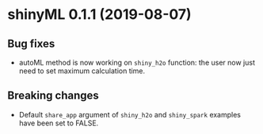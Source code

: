 # shinyML 0.1.1 (2019-08-07)

## Bug fixes
* autoML method is now working on `shiny_h2o` function: the user now just need to set maximum calculation time. 

## Breaking changes
* Default `share_app` argument of `shiny_h2o` and `shiny_spark` examples have been set to FALSE.

